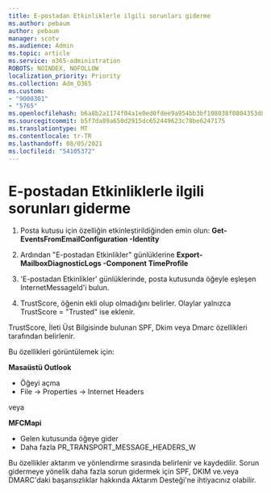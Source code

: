 ```yaml
---
title: E-postadan Etkinliklerle ilgili sorunları giderme
ms.author: pebaum
author: pebaum
manager: scotv
ms.audience: Admin
ms.topic: article
ms.service: o365-administration
ROBOTS: NOINDEX, NOFOLLOW
localization_priority: Priority
ms.collection: Adm_O365
ms.custom:
- "9000301"
- "5765"
ms.openlocfilehash: b6a8b2a1174f04a1e0ed0fdee9a954bb3bf108038f0804353d84755e490f5f47
ms.sourcegitcommit: b5f7da89a650d2915dc652449623c78be6247175
ms.translationtype: MT
ms.contentlocale: tr-TR
ms.lasthandoff: 08/05/2021
ms.locfileid: "54105372"
---
```

# <a name="troubleshooting-events-from-email"></a>E-postadan Etkinliklerle ilgili sorunları giderme

1. Posta kutusu için özelliğin etkinleştirildiğinden emin olun: **Get-EventsFromEmailConfiguration -Identity <mailbox>**

2. Ardından "E-postadan Etkinlikler" günlüklerine **Export-MailboxDiagnosticLogs <mailbox> -Component TimeProfile**

3. 'E-postadan Etkinlikler' günlüklerinde, posta kutusunda öğeyle eşleşen InternetMessageId'i bulun.  

4. TrustScore, öğenin ekli olup olmadığını belirler. Olaylar yalnızca TrustScore = "Trusted" ise eklenir.

TrustScore, İleti Üst Bilgisinde bulunan SPF, Dkim veya Dmarc özellikleri tarafından belirlenir.

Bu özellikleri görüntülemek için:

**Masaüstü Outlook**

- Öğeyi açma
- File -> Properties -> Internet Headers

veya

**MFCMapi**

- Gelen kutusunda öğeye gider
- Daha fazla PR_TRANSPORT_MESSAGE_HEADERS_W

Bu özellikler aktarım ve yönlendirme sırasında belirlenir ve kaydedilir. Sorun gidermeye yönelik daha fazla sorun gidermek için SPF, DKIM ve.veya DMARC'daki başarısızlıklar hakkında Aktarım Desteği'ne ihtiyacınız olabilir.